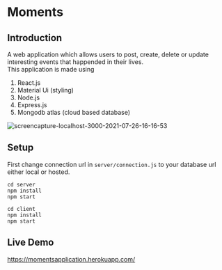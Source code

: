 # Moments 

## Introduction
A web application which allows users to post, create, delete or update interesting events that happended in their lives.  
This application is made using  
<ol> 
<li>React.js</li> 
<li>Material Ui (styling)</li> 
<li>Node.js</li> 
<li>Express.js</li> 
<li>Mongodb atlas (cloud based database)</li> 
</ol>  


<img src="https://i.ibb.co/DCtdmLJ/screencapture-localhost-3000-2021-07-26-16-16-53.png" alt="screencapture-localhost-3000-2021-07-26-16-16-53" border="0">


## Setup  
First change connection url in ```server/connection.js``` to your database url either local or hosted. 
```
cd server 
npm install 
npm start
```
```
cd client 
npm install 
npm start
```

## Live Demo
https://momentsapplication.herokuapp.com/
